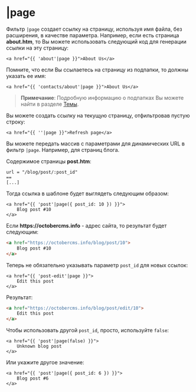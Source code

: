 # |page

Фильтр `|page` создает ссылку на страницу, используя имя файла, без расширения, в качестве параметра. Например, если есть страница **about.htm**, то Вы можете использовать следующий код для генерации ссылки на эту страницу:

```twig
<a href="{{ 'about'|page }}">About Us</a>
```

Помните, что если Вы ссылаетесь на страницу из подпапки, то должны указать ее имя:

```twig
<a href="{{ 'contacts/about'|page }}">About Us</a>
```

> **Примечание**: Подробную информацию о подпапках Вы можете найти в разделе [Темы](../cms/themes.md#subdirectories).

Вы можете создать ссылку на текущую страницу, отфильтровав пустую строку:

```twig
<a href="{{ ''|page }}">Refresh page</a>
```

Вы можете передать массив с параметрами для динамических URL в фильтр `|page`. Например, для страниц блога.

Содержимое страницы **post.htm**:

```
url = "/blog/post/:post_id"
==
[...]
```

Тогда ссылка в шаблоне будет выглядеть следующим образом:

```twig
<a href="{{ 'post'|page({ post_id: 10 }) }}">
    Blog post #10
</a>
```

Если __https://octobercms.info__ - адрес сайта, то результат будет следующим:

```html
<a href="https://octobercms.info/blog/post/10">
    Blog post #10
</a>
```

Теперь не обязательно указывать параметр `post_id` для новых ссылок:

```twig
<a href="{{ 'post-edit'|page }}">
    Edit this post
</a>
```

Результат:

```html
<a href="https://octobercms.info/blog/post/edit/10">
    Edit this post
</a>
```

Чтобы использовать другой `post_id`, просто, используйте `false`:

```twig
<a href="{{ 'post'|page(false) }}">
    Unknown blog post
</a>
```

Или укажите другое значение:

```twig
<a href="{{ 'post'|page({ post_id: 6 }) }}">
    Blog post #6
</a>
```
